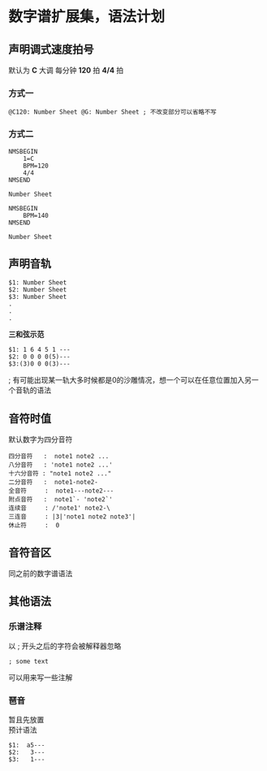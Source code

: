 # 数字谱扩展集，语法计划

## 声明调式速度拍号

默认为 **C** 大调 每分钟 **120** 拍 **4/4** 拍

### 方式一

```
@C120: Number Sheet @G: Number Sheet ; 不改变部分可以省略不写
```

### 方式二

```
NMSBEGIN
    1=C
    BPM=120
    4/4
NMSEND

Number Sheet

NMSBEGIN
    BPM=140
NMSEND

Number Sheet
```

## 声明音轨
```
$1: Number Sheet 
$2: Number Sheet 
$3: Number Sheet 
.
.
.
```
**三和弦示范**
```
$1: 1 6 4 5 1 ---
$2: 0 0 0 0(5)---
$3:(3)0 0 0(3)---
```
; 有可能出现某一轨大多时候都是0的沙雕情况，想一个可以在任意位置加入另一个音轨的语法

## 音符时值

默认数字为四分音符<br>
```
四分音符   :  note1 note2 ...
八分音符   : 'note1 note2 ...'
十六分音符 : "note1 note2 ..."
二分音符   :  note1-note2-
全音符     :  note1---note2---
附点音符   :  note1`- 'note2`'
连续音     : /'note1' note2-\
三连音     : |3|'note1 note2 note3'|
休止符     :  0
```

## 音符音区

同之前的数字谱语法

## 其他语法

### 乐谱注释

以 ; 开头之后的字符会被解释器忽略
```
; some text
```
可以用来写一些注解

### 琶音

暂且先放置<br />
预计语法
```
$1:  a5---
$2:   3---
$3:   1---
```
